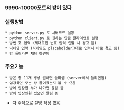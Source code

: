 ### 9990~10000포트의 방이 있다

### 실행방법

    * python server.py 로 서버코드 실행
    * python client.py 로 원하는 만큼 클라이언트 실행
    * 방번 호 입력 (제대로된 번호 입력 안할 시 경고 뜸)
    * 닉네임 입력 (닉네임도 placeholder그대로 입력시 바로 경고 뜸)
    * 방 들어가면 채팅 하면됨

### 주요기능

    * 방은 총 11개 생성 원하면 늘리셈 (server에서 늘리면됨)
    * 입장하면 무슨 방 들어왔는지 볼 수 잇음
    * 방에 입장한 누가 나가면 알림 뜸
    * 방에 입장인원 있으면 알림 뜸

- 다 주석으로 설명 작성 했음
